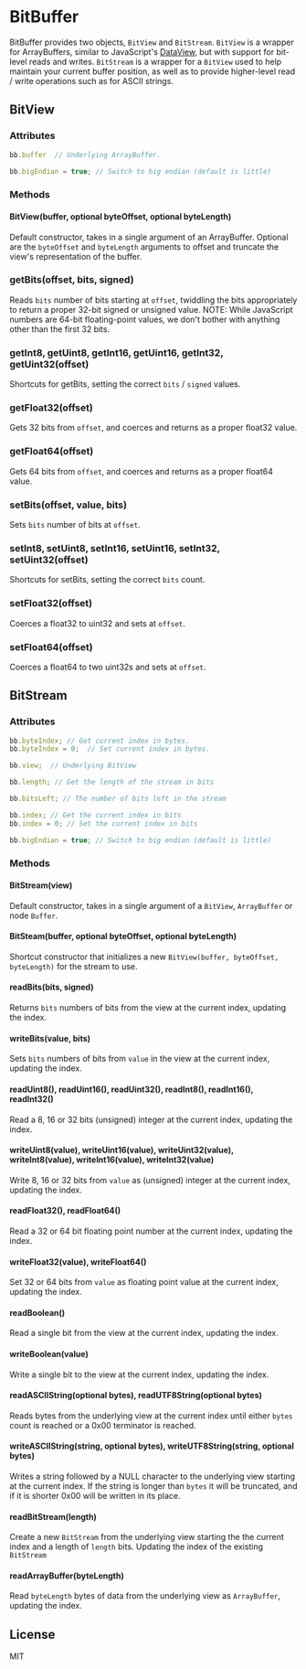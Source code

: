 # BitBuffer

BitBuffer provides two objects, `BitView` and `BitStream`. `BitView` is a wrapper for ArrayBuffers, similar to JavaScript's [DataView](https://developer.mozilla.org/en-US/docs/JavaScript/Typed_arrays/DataView), but with support for bit-level reads and writes. `BitStream` is a wrapper for a `BitView` used to help maintain your current buffer position, as well as to provide higher-level read / write operations such as for ASCII strings.

## BitView

### Attributes

```js
bb.buffer  // Underlying ArrayBuffer.
```

```js
bb.bigEndian = true; // Switch to big endian (default is little)
```

### Methods

#### BitView(buffer, optional byteOffset, optional byteLength)
Default constructor, takes in a single argument of an ArrayBuffer. Optional are the `byteOffset` and `byteLength` arguments to offset and truncate the view's representation of the buffer.

### getBits(offset, bits, signed)
Reads `bits` number of bits starting at `offset`, twiddling the bits appropriately to return a proper 32-bit signed or unsigned value. NOTE: While JavaScript numbers are 64-bit floating-point values, we don't bother with anything other than the first 32 bits.

### getInt8, getUint8, getInt16, getUint16, getInt32, getUint32(offset)
Shortcuts for getBits, setting the correct `bits` / `signed` values.

### getFloat32(offset)
Gets 32 bits from `offset`, and coerces and returns as a proper float32 value.

### getFloat64(offset)
Gets 64 bits from `offset`, and coerces and returns as a proper float64 value.

### setBits(offset, value, bits)
Sets `bits` number of bits at `offset`.

### setInt8, setUint8, setInt16, setUint16, setInt32, setUint32(offset)
Shortcuts for setBits, setting the correct `bits` count.

### setFloat32(offset)
Coerces a float32 to uint32 and sets at `offset`.

### setFloat64(offset)
Coerces a float64 to two uint32s and sets at `offset`.


## BitStream

### Attributes

```js
bb.byteIndex; // Get current index in bytes.
bb.byteIndex = 0;  // Set current index in bytes.
```

```js
bb.view;  // Underlying BitView
```

```js
bb.length; // Get the length of the stream in bits
```

```js
bb.bitsLeft; // The number of bits left in the stream
```

```js
bb.index; // Get the current index in bits
bb.index = 0; // Set the current index in bits
```

```js
bb.bigEndian = true; // Switch to big endian (default is little)
```

### Methods

#### BitStream(view)
Default constructor, takes in a single argument of a `BitView`, `ArrayBuffer` or node `Buffer`.

#### BitSteam(buffer, optional byteOffset, optional byteLength)
Shortcut constructor that initializes a new `BitView(buffer, byteOffset, byteLength)` for the stream to use.

#### readBits(bits, signed)
Returns `bits` numbers of bits from the view at the current index, updating the index.

#### writeBits(value, bits)
Sets `bits` numbers of bits from `value` in the view at the current index, updating the index.

#### readUint8(), readUint16(), readUint32(), readInt8(), readInt16(), readInt32()
Read a 8, 16 or 32 bits (unsigned) integer at the current index, updating the index.

#### writeUint8(value), writeUint16(value), writeUint32(value), writeInt8(value), writeInt16(value), writeInt32(value)
Write 8, 16 or 32 bits from `value` as (unsigned) integer at the current index, updating the index.

#### readFloat32(), readFloat64()
Read a 32 or 64 bit floating point number at the current index, updating the index.

#### writeFloat32(value), writeFloat64()
Set 32 or 64 bits from `value` as floating point value at the current index, updating the index.

#### readBoolean()
Read a single bit from the view at the current index, updating the index.

#### writeBoolean(value)
Write a single bit to the view at the current index, updating the index.

#### readASCIIString(optional bytes), readUTF8String(optional bytes)
Reads bytes from the underlying view at the current index until either `bytes` count is reached or a 0x00 terminator is reached. 

#### writeASCIIString(string, optional bytes), writeUTF8String(string, optional bytes)
Writes a string followed by a NULL character to the underlying view starting at the current index. If the string is longer than `bytes` it will be truncated, and if it is shorter 0x00 will be written in its place.

#### readBitStream(length)
Create a new `BitStream` from the underlying view starting the the current index and a length of `length` bits. Updating the index of the existing `BitStream`

#### readArrayBuffer(byteLength)
Read `byteLength` bytes of data from the underlying view as `ArrayBuffer`, updating the index.

## License
MIT
